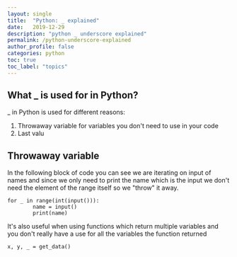 ```yaml
---
layout: single
title:  "Python: _ explained"
date:   2019-12-29
description: "python _ underscore explained"
permalink: /python-underscore-explained
author_profile: false
categories: python
toc: true
toc_label: "topics"
---
```


## What _ is used for in Python?

_ in Python is used for different reasons:

1. Throwaway variable for variables you don't need to use in your code
2. Last valu

## Throwaway variable

In the following block of code you can see we are iterating on input of names and since we only need to print the name which is the input we don't need the element of the range itself so we "throw" it away.

```
for _ in range(int(input())):
        name = input()
        print(name)
```

It's also useful when using functions which return multiple variables and you don't really have a use for all the variables the function returned

```
x, y, _ = get_data()
```
